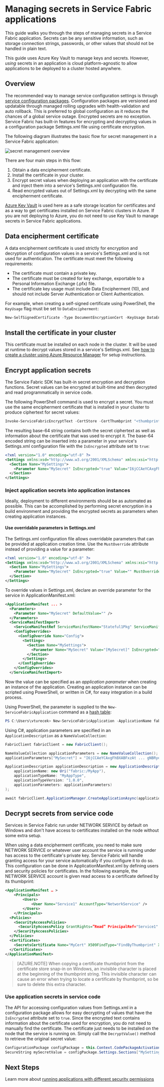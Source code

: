 
<properties
   pageTitle="Managing secrets in Service Fabric applications | Microsoft Azure"
   description="This article describes how to secure secret values in a Service Fabric application."
   services="service-fabric"
   documentationCenter=".net"
   authors="vturecek"
   manager="timlt"
   editor=""/>

<tags
   ms.service="service-fabric"
   ms.devlang="dotnet"
   ms.topic="article"
   ms.tgt_pltfrm="NA"
   ms.workload="NA"
   ms.date="08/19/2016"
   ms.author="vturecek"/>

# Managing secrets in Service Fabric applications

This guide walks you through the steps of managing secrets in a Service Fabric application. Secrets can be any sensitive information, such as storage connection strings, passwords, or other values that should not be handled in plain text.

This guide uses Azure Key Vault to manage keys and secrets. However, *using* secrets in an application is cloud platform-agnostic to allow applications to be deployed to a cluster hosted anywhere. 

## Overview

The recommended way to manage service configuration settings is through [service configuration packages][config-package]. Configuration packages are versioned and updatable through managed rolling upgrades with health-validation and auto rollback. This is preferred to global configuration as it reduces the chances of a global service outage. Encrypted secrets are no exception. Service Fabric has built-in features for encrypting and decrypting values in a configuration package Settings.xml file using certificate encryption.

The following diagram illustrates the basic flow for secret management in a Service Fabric application:

![secret management overview][overview]

There are four main steps in this flow:

 1. Obtain a data encipherment certificate.
 2. Install the certificate in your cluster.
 3. Encrypt secret values when deploying an application with the certificate and inject them into a service's Settings.xml configuration file.
 4. Read encrypted values out of Settings.xml by decrypting with the same encipherment certificate. 

[Azure Key Vault][key-vault-get-started] is used here as a safe storage location for certificates and as a way to get certificates installed on Service Fabric clusters in Azure. If you are not deploying to Azure, you do not need to use Key Vault to manage secrets in Service Fabric applications.

## Data encipherment certificate

A data encipherment certificate is used strictly for encryption and decryption of configuration values in a service's Settings.xml and is not used for authentication. The certificate must meet the following requirements:

 - The certificate must contain a private key.
 - The certificate must be created for key exchange, exportable to a Personal Information Exchange (.pfx) file.
 - The certificate key usage must include Data Encipherment (10), and should not include Server Authentication or Client Authentication. 
 
 For example, when creating a self-signed certificate using PowerShell, the `KeyUsage` flag must be set to `DataEncipherment`:

 ```powershell
New-SelfSignedCertificate -Type DocumentEncryptionCert -KeyUsage DataEncipherment -Subject mydataenciphermentcert -Provider 'Microsoft Enhanced Cryptographic Provider v1.0'
```


## Install the certificate in your cluster

This certificate must be installed on each node in the cluster. It will be used at runtime to decrypt values stored in a service's Settings.xml. See [how to create a cluster using Azure Resource Manager][service-fabric-cluster-creation-via-arm] for setup instructions. 

## Encrypt application secrets

The Service Fabric SDK has built-in secret encryption and decryption functions. Secret values can be encrypted at built-time and then decrypted and read programmatically in service code. 

The following PowerShell command is used to encrypt a secret. You must use the same encipherment certificate that is installed in your cluster to produce ciphertext for secret values:

```powershell
Invoke-ServiceFabricEncryptText -CertStore -CertThumbprint "<thumbprint>" -Text "mysecret" -StoreLocation CurrentUser -StoreName My
```

The resulting base-64 string contains both the secret ciphertext as well as information about the certificate that was used to encrypt it.  The base-64 encoded string can be inserted into a parameter in your service's Settings.xml configuration file with the `IsEncrypted` attribute set to `true`:

```xml
<?xml version="1.0" encoding="utf-8" ?>
<Settings xmlns:xsd="http://www.w3.org/2001/XMLSchema" xmlns:xsi="http://www.w3.org/2001/XMLSchema-instance" xmlns="http://schemas.microsoft.com/2011/01/fabric">
  <Section Name="MySettings">
    <Parameter Name="MySecret" IsEncrypted="true" Value="I6jCCAeYCAxgFhBXABFxzAt ... gNBRyeWFXl2VydmjZNwJIM=" />
  </Section>
</Settings>
```

### Inject application secrets into application instances  

Ideally, deployment to different environments should be as automated as possible. This can be accomplished by performing secret encryption in a build environment and providing the encrypted secrets as parameters when creating application instances.

#### Use overridable parameters in Settings.xml

The Settings.xml configuration file allows overridable parameters that can be provided at application creation time. Use the `MustOverride` attribute instead of providing a value for a parameter:

```xml
<?xml version="1.0" encoding="utf-8" ?>
<Settings xmlns:xsd="http://www.w3.org/2001/XMLSchema" xmlns:xsi="http://www.w3.org/2001/XMLSchema-instance" xmlns="http://schemas.microsoft.com/2011/01/fabric">
  <Section Name="MySettings">
    <Parameter Name="MySecret" IsEncrypted="true" Value="" MustOverride="true" />
  </Section>
</Settings>
```

To override values in Settings.xml, declare an override parameter for the service in ApplicationManifest.xml:

```xml
<ApplicationManifest ... >
  <Parameters>
    <Parameter Name="MySecret" DefaultValue="" />
  </Parameters>
  <ServiceManifestImport>
    <ServiceManifestRef ServiceManifestName="Stateful1Pkg" ServiceManifestVersion="1.0.0" />
    <ConfigOverrides>
      <ConfigOverride Name="Config">
        <Settings>
          <Section Name="MySettings">
            <Parameter Name="MySecret" Value="[MySecret]" IsEncrypted="true" />
          </Section>
        </Settings>
      </ConfigOverride>
    </ConfigOverrides>
  </ServiceManifestImport>
 ```

Now the value can be specified as an *application parameter* when creating an instance of the application. Creating an application instance can be scripted using PowerShell, or written in C#, for easy integration in a build process.

Using PowerShell, the parameter is supplied to the `New-ServiceFabricApplication` command as a [hash table](https://technet.microsoft.com/library/ee692803.aspx):

```powershell
PS C:\Users\vturecek> New-ServiceFabricApplication -ApplicationName fabric:/MyApp -ApplicationTypeName MyAppType -ApplicationTypeVersion 1.0.0 -ApplicationParameter @{"MySecret" = "I6jCCAeYCAxgFhBXABFxzAt ... gNBRyeWFXl2VydmjZNwJIM="}
```

Using C#, application parameters are specified in an `ApplicationDescription` as a `NameValueCollection`:

```csharp
FabricClient fabricClient = new FabricClient();

NameValueCollection applicationParameters = new NameValueCollection();
applicationParameters["MySecret"] = "I6jCCAeYCAxgFhBXABFxzAt ... gNBRyeWFXl2VydmjZNwJIM=";

ApplicationDescription applicationDescription = new ApplicationDescription(
    applicationName: new Uri("fabric:/MyApp"),
    applicationTypeName: "MyAppType",
    applicationTypeVersion: "1.0.0",
    applicationParameters: applicationParameters)
);

await fabricClient.ApplicationManager.CreateApplicationAsync(applicationDescription);
```

## Decrypt secrets from service code

Services in Service Fabric run under NETWORK SERVICE by default on Windows and don't have access to certificates installed on the node without some extra setup.

When using a data encipherment certificate, you need to make sure NETWORK SERVICE or whatever user account the service is running under has access to the certificate's private key. Service Fabric will handle granting access for your service automatically if you configure it to do so. This configuration can be done in ApplicationManifest.xml by defining users and security policies for certificates. In the following example, the NETWORK SERVICE account is given read access to a certificate defined by its thumbprint:

```xml
<ApplicationManifest … >
    <Principals>
        <Users>
            <User Name="Service1" AccountType="NetworkService" />
        </Users>
    </Principals>
  <Policies>
    <SecurityAccessPolicies>
      <SecurityAccessPolicy GrantRights=”Read” PrincipalRef="Service1" ResourceRef="MyCert" ResourceType="Certificate"/>
    </SecurityAccessPolicies>
  </Policies>
  <Certificates>
    <SecretsCertificate Name="MyCert" X509FindType="FindByThumbprint" X509FindValue="[YourCertThumbrint]"/>
  </Certificates>
</ApplicationManifest>
```

> [AZURE.NOTE] When copying a certificate thumbprint from the certificate store snap-in on Windows, an invisible character is placed at the beginning of the thumbprint string. This invisible character can cause an error when trying to locate a certificate by thumbprint, so be sure to delete this extra character.

### Use application secrets in service code

The API for accessing configuration values from Settings.xml in a configuration package allows for easy decrypting of values that have the `IsEncrypted` attribute set to `true`. Since the encrypted text contains information about the certificate used for encryption, you do not need to manually find the certificate. The certificate just needs to be installed on the node that the service is running on. Simply call the `DecryptValue()` method to retrieve the original secret value:

```csharp
ConfigurationPackage configPackage = this.Context.CodePackageActivationContext.GetConfigurationPackageObject("Config");
SecureString mySecretValue = configPackage.Settings.Sections["MySettings"].Parameters["MySecret"].DecryptValue()
```

## Next Steps

Learn more about [running applications with different security permissions](service-fabric-application-runas-security.md)

<!-- Links -->
[key-vault-get-started]:../key-vault/key-vault-get-started.md
[config-package]: service-fabric-application-model.md
[service-fabric-cluster-creation-via-arm]: service-fabric-cluster-creation-via-arm.md

<!-- Images -->
[overview]:./media/service-fabric-application-secret-management/overview.png